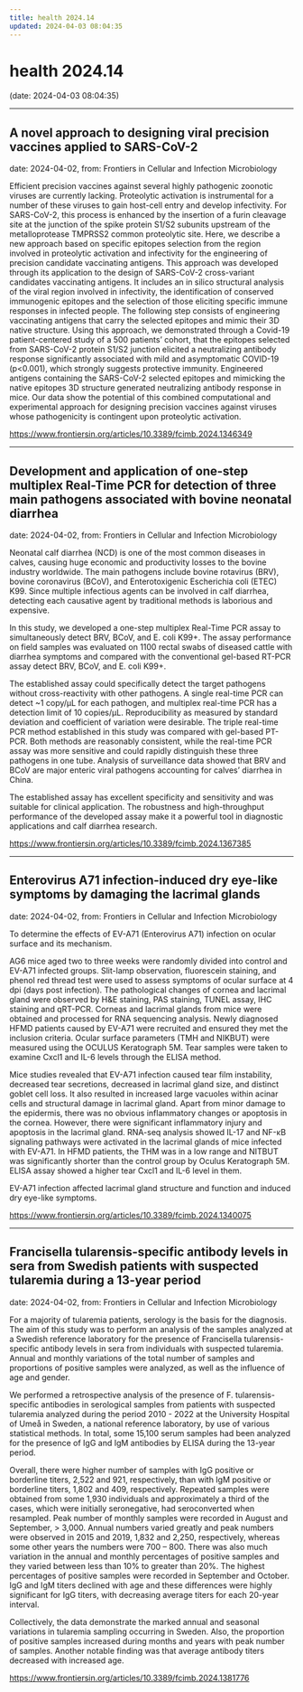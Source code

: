```yaml
---
title: health 2024.14
updated: 2024-04-03 08:04:35
---
```


# health 2024.14

(date: 2024-04-03 08:04:35)

---

## A novel approach to designing viral precision vaccines applied to SARS-CoV-2

date: 2024-04-02, from: Frontiers in Cellular and Infection Microbiology

<p>Efficient precision vaccines against several highly pathogenic zoonotic viruses are currently lacking. Proteolytic activation is instrumental for a number of these viruses to gain host-cell entry and develop infectivity. For SARS-CoV-2, this process is enhanced by the insertion of a furin cleavage site at the junction of the spike protein S1/S2 subunits upstream of the metalloprotease TMPRSS2 common proteolytic site. Here, we describe a new approach based on specific epitopes selection from the region involved in proteolytic activation and infectivity for the engineering of precision candidate vaccinating antigens. This approach was developed through its application to the design of SARS-CoV-2 cross-variant candidates vaccinating antigens. It includes an <italic>in silico</italic> structural analysis of the viral region involved in infectivity, the identification of conserved immunogenic epitopes and the selection of those eliciting specific immune responses in infected people. The following step consists of engineering vaccinating antigens that carry the selected epitopes and mimic their 3D native structure. Using this approach, we demonstrated through a Covid-19 patient-centered study of a 500 patients’ cohort, that the epitopes selected from SARS-CoV-2 protein S1/S2 junction elicited a neutralizing antibody response significantly associated with mild and asymptomatic COVID-19 (p&lt;0.001), which strongly suggests protective immunity. Engineered antigens containing the SARS-CoV-2 selected epitopes and mimicking the native epitopes 3D structure generated neutralizing antibody response in mice. Our data show the potential of this combined computational and experimental approach for designing precision vaccines against viruses whose pathogenicity is contingent upon proteolytic activation.</p> 

<https://www.frontiersin.org/articles/10.3389/fcimb.2024.1346349>

---

## Development and application of one-step multiplex Real-Time PCR for detection of three main pathogens associated with bovine neonatal diarrhea

date: 2024-04-02, from: Frontiers in Cellular and Infection Microbiology

<sec><title>Introduction</title><p>Neonatal calf diarrhea (NCD) is one of the most common diseases in calves, causing huge economic and productivity losses to the bovine industry worldwide. The main pathogens include bovine rotavirus (BRV), bovine coronavirus (BCoV), and Enterotoxigenic Escherichia coli (ETEC) K99. Since multiple infectious agents can be involved in calf diarrhea, detecting each causative agent by traditional methods is laborious and expensive.</p></sec><sec><title>Methods</title><p>In this study, we developed a one-step multiplex Real-Time PCR assay to simultaneously detect BRV, BCoV, and E. coli K99+. The assay performance on field samples was evaluated on 1100 rectal swabs of diseased cattle with diarrhea symptoms and compared with the conventional gel-based RT-PCR assay detect BRV, BCoV, and E. coli K99+.</p></sec><sec><title>Results</title><p>The established assay could specifically detect the target pathogens without cross-reactivity with other pathogens. A single real-time PCR can detect ~1 copy/µL for each pathogen, and multiplex real-time PCR has a detection limit of 10 copies/µL. Reproducibility as measured by standard deviation and coefficient of variation were desirable. The triple real-time PCR method established in this study was compared with gel-based PT-PCR. Both methods are reasonably consistent, while the real-time PCR assay was more sensitive and could rapidly distinguish these three pathogens in one tube.  Analysis of surveillance data showed that BRV and BCoV are major enteric viral pathogens accounting for calves’ diarrhea in China. </p></sec><sec><title>Discussion</title><p>The established assay has excellent specificity and sensitivity and was suitable for clinical application. The robustness and high-throughput performance of the developed assay make it a powerful tool in diagnostic applications and calf diarrhea research. ​</p></sec> 

<https://www.frontiersin.org/articles/10.3389/fcimb.2024.1367385>

---

## Enterovirus A71 infection-induced dry eye-like symptoms by damaging the lacrimal glands

date: 2024-04-02, from: Frontiers in Cellular and Infection Microbiology

<sec><title>Purpose</title><p>To determine the effects of EV-A71 (Enterovirus A71) infection on ocular surface and its mechanism.</p></sec><sec><title>Methods</title><p>AG6 mice aged two to three weeks were randomly divided into control and EV-A71 infected groups. Slit-lamp observation, fluorescein staining, and phenol red thread test were used to assess symptoms of ocular surface at 4 dpi (days post infection). The pathological changes of cornea and lacrimal gland were observed by H&amp;E staining, PAS staining, TUNEL assay, IHC staining and qRT-PCR. Corneas and lacrimal glands from mice were obtained and processed for RNA sequencing analysis. Newly diagnosed HFMD patients caused by EV-A71 were recruited and ensured they met the inclusion criteria. Ocular surface parameters (TMH and NIKBUT) were measured using the OCULUS Keratograph 5M. Tear samples were taken to examine Cxcl1 and IL-6 levels through the ELISA method.</p></sec><sec><title>Results</title><p>Mice studies revealed that EV-A71 infection caused tear film instability, decreased tear secretions, decreased in lacrimal gland size, and distinct goblet cell loss. It also resulted in increased large vacuoles within acinar cells and structural damage in lacrimal gland. Apart from minor damage to the epidermis, there was no obvious inflammatory changes or apoptosis in the cornea. However, there were significant inflammatory injury and apoptosis in the lacrimal gland. RNA-seq analysis showed IL-17 and NF-κB signaling pathways were activated in the lacrimal glands of mice infected with EV-A71. In HFMD patients, the THM was in a low range and NITBUT was significantly shorter than the control group by Oculus Keratograph 5M. ELISA assay showed a higher tear Cxcl1 and IL-6 level in them.</p></sec><sec><title>Conclusion</title><p>EV-A71 infection affected lacrimal gland structure and function and induced dry eye-like symptoms.</p></sec> 

<https://www.frontiersin.org/articles/10.3389/fcimb.2024.1340075>

---

## Francisella tularensis-specific antibody levels in sera from Swedish patients with suspected tularemia during a 13-year period

date: 2024-04-02, from: Frontiers in Cellular and Infection Microbiology

<sec><title>Introduction</title><p>For a majority of tularemia patients, serology is the basis for the diagnosis. The aim of this study was to perform an analysis of the samples analyzed at a Swedish reference laboratory for the presence of Francisella tularensis-specific antibody levels in sera from individuals with suspected tularemia. Annual and monthly variations of the total number of samples and proportions of positive samples were analyzed, as well as the influence of age and gender.</p></sec><sec><title>Methods</title><p>We performed a retrospective analysis of the presence of F. tularensis-specific antibodies in serological samples from patients with suspected tularemia analyzed during the period 2010 - 2022 at the University Hospital of Umeå in Sweden, a national reference laboratory, by use of various statistical methods. In total, some 15,100 serum samples had been analyzed for the presence of IgG and IgM antibodies by ELISA during the 13-year period.</p></sec><sec><title>Results</title><p>Overall, there were higher number of samples with IgG positive or borderline titers, 2,522 and 921, respectively, than with IgM positive or borderline titers, 1,802 and 409, respectively. Repeated samples were obtained from some 1,930 individuals and approximately a third of the cases, which were initially seronegative, had seroconverted when resampled. Peak number of monthly samples were recorded in August and September, &gt; 3,000. Annual numbers varied greatly and peak numbers were observed in 2015 and 2019, 1,832 and 2,250, respectively, whereas some other years the numbers were 700 – 800. There was also much variation in the annual and monthly percentages of positive samples and they varied between less than 10% to greater than 20%. The highest percentages of positive samples were recorded in September and October. IgG and IgM titers declined with age and these differences were highly significant for IgG titers, with decreasing average titers for each 20-year interval.</p></sec><sec><title>Discussion</title><p>Collectively, the data demonstrate the marked annual and seasonal variations in tularemia sampling occurring in Sweden. Also, the proportion of positive samples increased during months and years with peak number of samples. Another notable finding was that average antibody titers decreased with increased age.</p></sec> 

<https://www.frontiersin.org/articles/10.3389/fcimb.2024.1381776>

